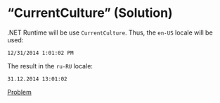 # “CurrentCulture” (Solution)
.NET Runtime will be use `CurrentCulture`. Thus, the `en-US` locale will be used:
```
12/31/2014 1:01:02 PM
```
The result in the `ru-RU` locale:
```
31.12.2014 13:01:02
```
[Problem](./CurrentCulture-Q.md)
